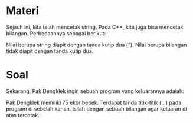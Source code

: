 # Materi
Sejauh ini, kita telah mencetak string. Pada C++, kita juga bisa mencetak bilangan. Perbedaannya sebagai berikut:

Nilai berupa string diapit dengan tanda kutip dua (").
Nilai berupa bilangan tidak diapit dengan tanda kutip dua.

# Soal
Sekarang, Pak Dengklek ingin sebuah program yang keluarannya adalah:

Pak Dengklek memiliki 75 ekor bebek.
Terdapat tanda titik-titik (...) pada program di sebelah kanan. Isilah dengan sebuah bilangan agar keluaran di atas tercetak.